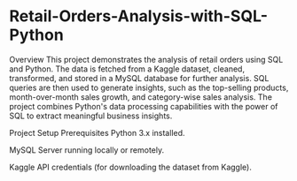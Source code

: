 # Retail-Orders-Analysis-with-SQL-Python
Overview
This project demonstrates the analysis of retail orders using SQL and Python. The data is fetched from a Kaggle dataset, cleaned, transformed, and stored in a MySQL database for further analysis. SQL queries are then used to generate insights, such as the top-selling products, month-over-month sales growth, and category-wise sales analysis. The project combines Python's data processing capabilities with the power of SQL to extract meaningful business insights.

Project Setup
Prerequisites
Python 3.x installed.

MySQL Server running locally or remotely.

Kaggle API credentials (for downloading the dataset from Kaggle).
